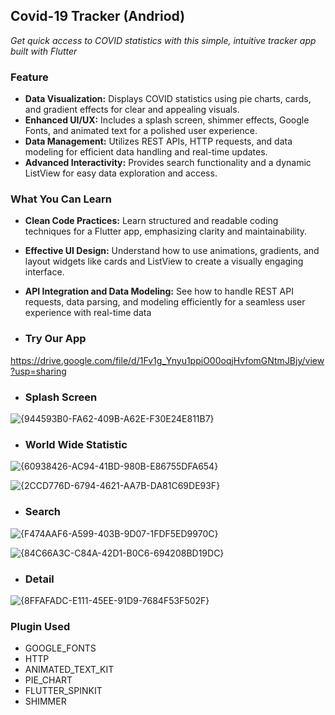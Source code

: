 ## Covid-19 Tracker (Andriod)

*Get quick access to COVID statistics with this simple, intuitive tracker app built with Flutter*

### Feature
- **Data Visualization:** Displays COVID statistics using pie charts, cards, and gradient effects for clear and appealing visuals.
- **Enhanced UI/UX:** Includes a splash screen, shimmer effects, Google Fonts, and animated text for a polished user experience.
- **Data Management:** Utilizes REST APIs, HTTP requests, and data modeling for efficient data handling and real-time updates.
- **Advanced Interactivity:** Provides search functionality and a dynamic ListView for easy data exploration and access.

### What You Can Learn 
- **Clean Code Practices:** Learn structured and readable coding techniques for a Flutter app, emphasizing clarity and maintainability.
- **Effective UI Design:** Understand how to use animations, gradients, and layout widgets like cards and ListView to create a visually engaging interface.
- **API Integration and Data Modeling:** See how to handle REST API requests, data parsing, and modeling efficiently for a seamless user experience with real-time data

- ### Try Our App 
https://drive.google.com/file/d/1Fv1g_Ynyu1ppiO00oqjHvfomGNtmJBjy/view?usp=sharing

- ### Splash Screen 
![{944593B0-FA62-409B-A62E-F30E24E811B7}](https://github.com/user-attachments/assets/0265289b-bfd3-4d54-a7dd-3e720f017e29)

- ### World Wide Statistic
![{60938426-AC94-41BD-980B-E86755DFA654}](https://github.com/user-attachments/assets/fa9252fa-c28e-41cf-a158-41b3d22f8743)

![{2CCD776D-6794-4621-AA7B-DA81C69DE93F}](https://github.com/user-attachments/assets/d74b07fc-8f62-4601-b154-059feda6e6a7)

- ### Search 
![{F474AAF6-A599-403B-9D07-1FDF5ED9970C}](https://github.com/user-attachments/assets/690925b2-5bd5-486d-9521-aea828884091)

![{84C66A3C-C84A-42D1-B0C6-694208BD19DC}](https://github.com/user-attachments/assets/017f6faa-96d9-486d-89e5-8cf081d4671d)


- ### Detail
![{8FFAFADC-E111-45EE-91D9-7684F53F502F}](https://github.com/user-attachments/assets/b6689f21-dc4d-475a-aa77-b731b98ca5a8)


### Plugin Used
- GOOGLE_FONTS
- HTTP
- ANIMATED_TEXT_KIT
- PIE_CHART
- FLUTTER_SPINKIT
- SHIMMER
  

